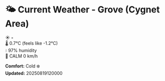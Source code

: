 # 🌤️ Current Weather - Grove (Cygnet Area)

☀️ **-**  
🌡️ 0.7°C (feels like -1.2°C)  
💧 97% humidity  
💨 CALM 0 km/h  

**Comfort:** Cold ❄️  
**Updated:** 20250819120000
